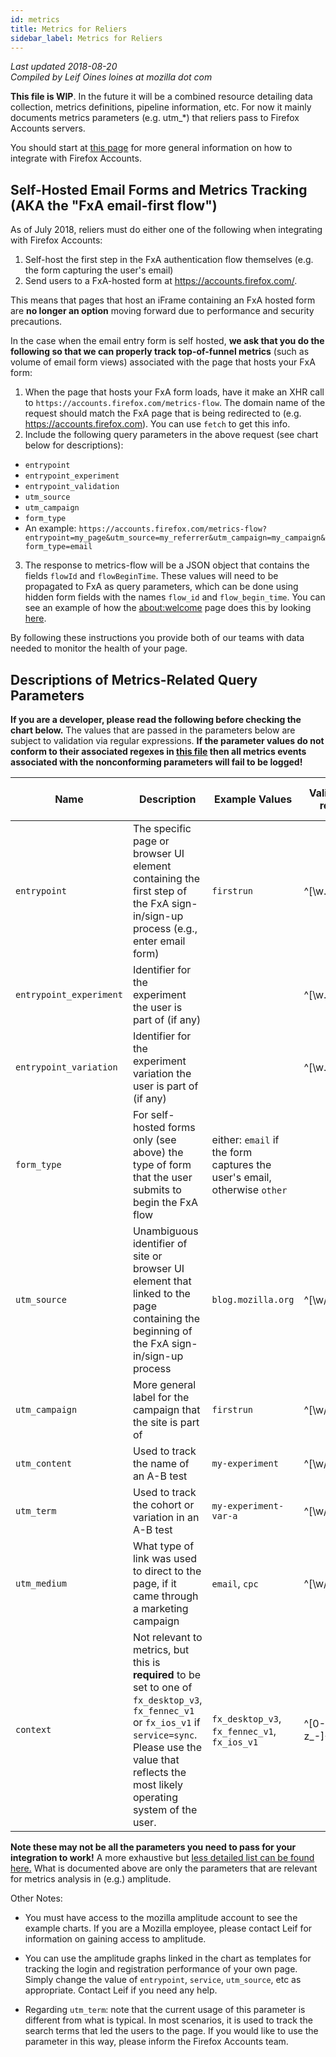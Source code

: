 ```yaml
---
id: metrics
title: Metrics for Reliers
sidebar_label: Metrics for Reliers
---
```


*Last updated 2018-08-20*<br />
*Compiled by Leif Oines loines at mozilla dot com*

**This file is WIP**. In the future it will be a combined resource detailing data collection, metrics definitions, pipeline information, etc. For now it mainly documents metrics parameters (e.g. utm_*) that reliers pass to Firefox Accounts servers.

You should start at [this page](https://mozilla.github.io/application-services/docs/accounts/welcome.html) for more general information on how to integrate with Firefox Accounts.

## Self-Hosted Email Forms and Metrics Tracking (AKA the "FxA email-first flow")

As of July 2018, reliers must do either one of the following when integrating with Firefox Accounts:
1. Self-host the first step in the FxA authentication flow themselves (e.g. the form capturing the user's email)
2. Send users to a FxA-hosted form at https://accounts.firefox.com/.

This means that pages that host an iFrame containing an FxA hosted form are **no longer an option** moving forward due to performance and security precautions.

In the case when the email entry form is self hosted, **we ask that you do the following so that we can properly track top-of-funnel metrics** (such as volume of email form views) associated with the page that hosts your FxA form:

1. When the page that hosts your FxA form loads, have it make an XHR call to `https://accounts.firefox.com/metrics-flow`. The domain name of the request should match the FxA page that is being redirected to (e.g. https://accounts.firefox.com). You can use `fetch` to get this info.
2. Include the following query parameters in the above request (see chart below for descriptions):
  * `entrypoint`
  * `entrypoint_experiment`
  * `entrypoint_validation`
  * `utm_source`
  * `utm_campaign`
  * `form_type`
  * An example: `https://accounts.firefox.com/metrics-flow?entrypoint=my_page&utm_source=my_referrer&utm_campaign=my_campaign&form_type=email`
3. The response to metrics-flow will be a JSON object that contains the fields `flowId` and `flowBeginTime`. These values will need to be propagated to FxA as query parameters, which can be done using hidden form fields with the names `flow_id` and `flow_begin_time`. You can see an example of how the [about:welcome](about:welcome) page does this by looking [here](https://github.com/mozilla/activity-stream/blob/06aeeb331e9dd497e4d115d0e6cba51b9b25b36c/content-src/asrouter/templates/StartupOverlay/StartupOverlay.jsx#L30).

By following these instructions you provide both of our teams with data needed to monitor the health of your page.

## Descriptions of Metrics-Related Query Parameters

**If you are a developer, please read the following before checking the chart below.** The values that are passed in the parameters below are subject to validation via regular expressions. **If the parameter values do not conform to their associated regexes in [this file](https://github.com/mozilla/fxa-content-server/blob/0921bc53e92f3b8e4e796f51cc46202d1cfae25e/server/lib/flow-event.js) then all metrics events associated with the nonconforming parameters will fail to be logged!**

|Name|Description|Example Values|Validation regex|Amplitude Chart Example|
|----|-----------|--------------|----------------|-----------------------|
|`entrypoint`|The specific page or browser UI element containing the first step of the FxA sign-in/sign-up process (e.g., enter email form)|`firstrun`|<!--begin-validation-entrypoint-->^[\w.:-]+$<!--end-validation-entrypoint-->|[Firstrun form views](https://analytics.amplitude.com/mozilla-corp/chart/n8cd9no)|
|`entrypoint_experiment`|Identifier for the experiment the user is part of (if any)||<!--begin-validation-entrypoint_experiment-->^[\w.:-]+$<!--end-validation-entrypoint_experiment-->||
|`entrypoint_variation`|Identifier for the experiment variation the user is part of (if any)||<!--begin-validation-entrypoint_variation-->^[\w.:-]+$<!--end-validation-entrypoint_variation-->||
|`form_type`|For self-hosted forms only (see above) the type of form that the user submits to begin the FxA flow|either: `email` if the form captures the user's email, otherwise `other`||NA|
|`utm_source`|Unambiguous identifier of site or browser UI element that linked to the page containing the beginning of the FxA sign-in/sign-up process |`blog.mozilla.org`|<!--begin-validation-utm_source-->^[\w\/.%-]+$<!--end-validation-utm_source-->|[Registration form views segmented by utm_source](https://analytics.amplitude.com/mozilla-corp/chart/f5sz7kt)|
|`utm_campaign`|More general label for the campaign that the site is part of|`firstrun`|<!--begin-validation-utm_campaign-->^[\w\/.%-]+$<!--end-validation-utm_campaign-->|TBD|
|`utm_content`|Used to track the name of an A-B test|`my-experiment`|<!--begin-validation-utm_content-->^[\w\/.%-]+$<!--end-validation-utm_content-->|TBD|
|`utm_term`|Used to track the cohort or variation in an A-B test|`my-experiment-var-a`|<!--begin-validation-utm_term-->^[\w\/.%-]+$<!--end-validation-utm_term-->|TBD|
|`utm_medium`|What type of link was used to direct to the page, if it came through a marketing campaign|`email`, `cpc`|<!--begin-validation-utm_medium-->^[\w\/.%-]+$<!--end-validation-utm_medium-->|TBD|
|`context`|Not relevant to metrics, but this is **required** to be set to one of `fx_desktop_v3`, `fx_fennec_v1` or `fx_ios_v1` if `service=sync`. Please use the value that reflects the most likely operating system of the user.|`fx_desktop_v3`, `fx_fennec_v1`, `fx_ios_v1`|<!--begin-validation-context-->^[0-9a-z_-]+$<!--end-validation-context-->/|NA|

**Note these may not be all the parameters you need to pass for your integration to work!** A more exhaustive but [less detailed list can be found here.](https://github.com/mozilla/fxa-content-server/blob/549fc459b851088ea910da182e17e748fa157f26/docs/query-params.md#context) What is documented above are only the parameters that are relevant for metrics analysis in (e.g.) amplitude.

Other Notes:
* You must have access to the mozilla amplitude account to see the example charts. If you are a Mozilla employee, please contact Leif for information on gaining access to amplitude.

* You can use the amplitude graphs linked in the chart as templates for tracking the login and registration performance of your own page. Simply change the value of `entrypoint`, `service`, `utm_source`, etc as appropriate. Contact Leif if you need any help.

* Regarding `utm_term`: note that the current usage of this parameter is different from what is typical. In most scenarios, it is used to track the search terms that led the users to the page. If you would like to use the parameter in this way, please inform the Firefox Accounts team.
